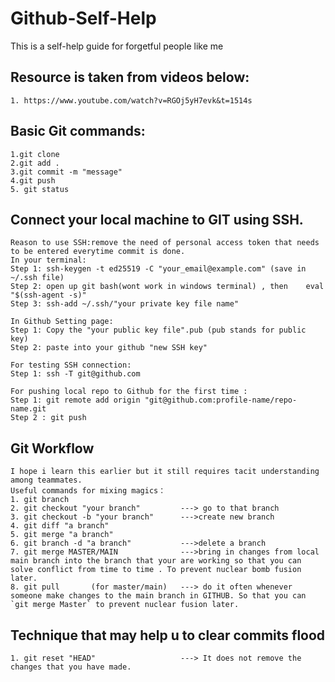 # Github-Self-Help
This is a self-help guide for forgetful people like me 
## Resource is taken from videos below:
`````
1. https://www.youtube.com/watch?v=RGOj5yH7evk&t=1514s

`````
## Basic Git commands:
````
1.git clone
2.git add .
3.git commit -m "message"
4.git push
5. git status

````
## Connect your local machine to GIT using SSH. 
````
Reason to use SSH:remove the need of personal access token that needs to be entered everytime commit is done. 
In your terminal:
Step 1: ssh-keygen -t ed25519 -C "your_email@example.com" (save in ~/.ssh file)
Step 2: open up git bash(wont work in windows terminal) , then    eval "$(ssh-agent -s)"
Step 3: ssh-add ~/.ssh/"your private key file name"

In Github Setting page:
Step 1: Copy the "your public key file".pub (pub stands for public key)
Step 2: paste into your github "new SSH key"

For testing SSH connection:
Step 1: ssh -T git@github.com

For pushing local repo to Github for the first time :
Step 1: git remote add origin "git@github.com:profile-name/repo-name.git
Step 2 : git push
````


## Git Workflow
````
I hope i learn this earlier but it still requires tacit understanding among teammates. 
Useful commands for mixing magics：
1. git branch 
2. git checkout "your branch"         ---> go to that branch
3. git checkout -b "your branch"      --->create new branch
4. git diff "a branch"
5. git merge "a branch"
6. git branch -d "a branch"           --->delete a branch
7. git merge MASTER/MAIN              --->bring in changes from local main branch into the branch that your are working so that you can solve conflict from time to time . To prevent nuclear bomb fusion later.
8. git pull       (for master/main)   ---> do it often whenever someone make changes to the main branch in GITHUB. So that you can `git merge Master` to prevent nuclear fusion later.
````


## Technique that may help u to clear commits flood
````
1. git reset "HEAD"                   ---> It does not remove the changes that you have made. 
````






